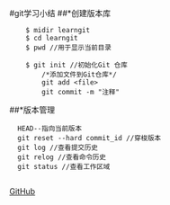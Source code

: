 #git学习小结
##*创建版本库
```
    $ midir learngit
    $ cd learngit
    $ pwd //用于显示当前目录
    
    $ git init //初始化Git 仓库
        /*添加文件到Git仓库*/
        git add <file>
        git commit -m "注释"
```
##*版本管理
```
  HEAD--指向当前版本
  git reset --hard commit_id //穿梭版本
  git log //查看提交历史
  git relog //查看命令历史  
  git status //查看工作区域
  

```


[GitHub](https://github.com/jc-p/learn-git)